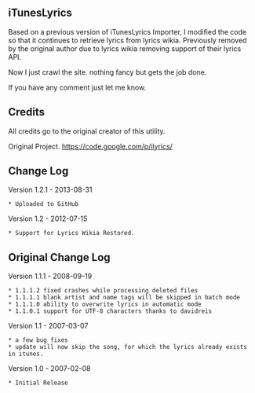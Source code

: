 iTunesLyrics
------------

Based on a previous version of iTunesLyrics Importer, I modified the code so that it continues to retrieve lyrics from lyrics wikia. Previously removed by the original author due to lyrics wikia removing support of their lyrics API.

Now I just crawl the site. nothing fancy but gets the job done. 

If you have any comment just let me know.



Credits
-------

All credits go to the original creator of this utility. 

Original Project.
https://code.google.com/p/ilyrics/


Change Log
----------

Version 1.2.1 - 2013-08-31

    * Uploaded to GitHub

Version 1.2 - 2012-07-15

    * Support for Lyrics Wikia Restored.


Original Change Log
-------------------


Version 1.1.1 - 2008-09-19

    * 1.1.1.2 fixed crashes while processing deleted files
    * 1.1.1.1 blank artist and name tags will be skipped in batch mode
    * 1.1.1.0 ability to overwrite lyrics in automatic mode
    * 1.1.0.1 support for UTF-8 characters thanks to davidreis 

Version 1.1 - 2007-03-07

    * a few bug fixes
    * update will now skip the song, for which the lyrics already exists in itunes. 

Version 1.0 - 2007-02-08

    * Initial Release 